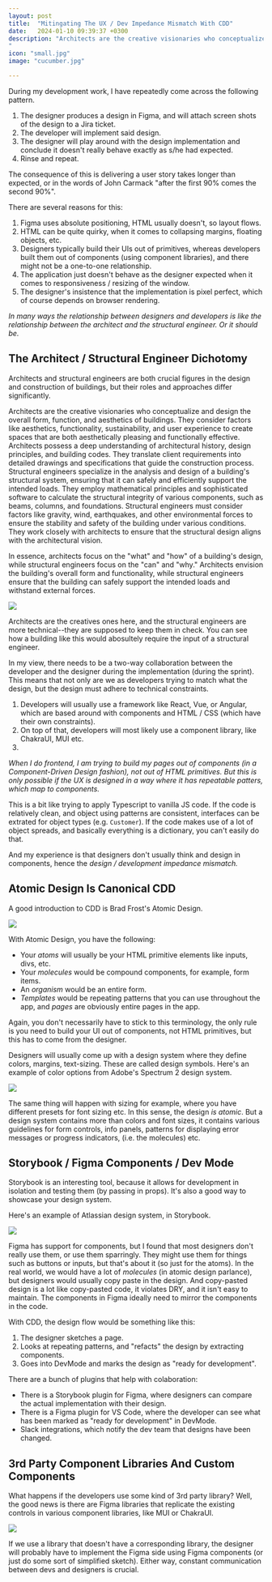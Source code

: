 ```yaml
---
layout: post
title:  "Mitingating The UX / Dev Impedance Mismatch With CDD"
date:   2024-01-10 09:39:37 +0300
description: "Architects are the creative visionaries who conceptualize and design the overall form, function, and aesthetics of buildings. They consider factors like aesthetics, functionality, sustainability, and user experience to create spaces that are both aesthetically pleasing and functionally effective. Architects possess a deep understanding of architectural history, design principles, and building codes. They translate client requirements into detailed drawings and specifications that guide the construction process. 
"
icon: "small.jpg"
image: "cucumber.jpg"

---
```

During my development work, I have repeatedly come across the following pattern.

1. The designer produces a design in Figma, and will attach screen shots of the design to a Jira ticket.
2. The developer will implement said design.
3. The designer will play around with the design implementation and conclude it doesn't really behave exactly as s/he had expected.
4. Rinse and repeat.

The consequence of this is delivering a user story takes longer than expected, or in the words of John Carmack "after the first 90% comes the second 90%".

There are several reasons for this:

1. Figma uses absolute positioning, HTML usually doesn't, so layout flows.
2. HTML can be quite quirky, when it comes to collapsing margins, floating objects, etc.
3. Designers typically build their UIs out of primitives, whereas developers built them out of components (using component libraries), and there might not be a one-to-one relationship.
4. The application just doesn't behave as the designer expected when it comes to responsiveness / resizing of the window.
5. The designer's insistence that the implementation is pixel perfect, which of course depends on browser rendering.

*In many ways the relationship between designers and developers is like the relationship between the architect and the structural engineer. Or it should be.*

## The Architect / Structural Engineer Dichotomy

Architects and structural engineers are both crucial figures in the design and construction of buildings, but their roles and approaches differ significantly.

Architects are the creative visionaries who conceptualize and design the overall form, function, and aesthetics of buildings. They consider factors like aesthetics, functionality, sustainability, and user experience to create spaces that are both aesthetically pleasing and functionally effective. Architects possess a deep understanding of architectural history, design principles, and building codes. They translate client requirements into detailed drawings and specifications that guide the construction process. Structural engineers specialize in the analysis and design of a building's structural system, ensuring that it can safely and efficiently support the intended loads. They employ mathematical principles and sophisticated software to calculate the structural integrity of various components, such as beams, columns, and foundations. Structural engineers must consider factors like gravity, wind, earthquakes, and other environmental forces to ensure the stability and safety of the building under various conditions. They work closely with architects to ensure that the structural design aligns with the architectural vision.

In essence, architects focus on the "what" and "how" of a building's design, while structural engineers focus on the "can" and "why." Architects envision the building's overall form and functionality, while structural engineers ensure that the building can safely support the intended loads and withstand external forces.

<img src="hill.jpg" class="img" />

Architects are the creatives ones here, and the structural engineers are more technical--they are supposed to keep them in check. You can see how a building like this would abosultely require the input of a structural engineer.

In my view, there needs to be a two-way collaboration between the developer and the designer during the implementation (during the sprint). This means that not only are we as developers trying to match what the design, but the design must adhere to technical constraints.

1. Developers will usually use a framework like React, Vue, or Angular, which are based around with components and HTML / CSS (which have their own constraints).
2. On top of that, developers will most likely use a component library, like ChakraUI, MUI etc.
3. 

*When I do frontend, I am trying to build my pages out of components (in a Component-Driven Design fashion), not out of HTML primitives. But this is only possible if the UX is designed in a way where it has repeatable patters, which map to components.*

This is a bit like trying to apply Typescript to vanilla JS code. If the code is relatively clean, and object using patterns are consistent, interfaces can be extrated for object types (e.g. `Customer`). If the code makes use of a lot of object spreads, and basically everything is a dictionary, you can't easily do that.

And my experience is that designers don't usually think and design in components, hence the *design / development impedance mismatch.*

## Atomic Design Is Canonical CDD
A good introduction to CDD is Brad Frost's Atomic Design.

<img src="atomic-design.jpg" class="img" />

With Atomic Design, you have the following:

* Your *atoms* will usually be your HTML primitive elements like inputs, divs, etc.
* Your *molecules* would be compound components, for example, form items.
* An *organism* would be an entire form.
* *Templates* would be repeating patterns that you can use throughout the app, and *pages* are obviously entire pages in the app.

Again, you don't necessarily have to stick to this terminology, the only rule is you need to build your UI out of components, not HTML primitives, but this has to come from the designer.

Designers will usually come up with a design system where they define colors, margins, text-sizing. These are called design symbols. Here's an example of color options from Adobe's Spectrum 2 design system.

<img src="colors.jpg" class="img" />

The same thing will happen with sizing for example, where you have different presets for font sizing etc. In this sense, the design *is atomic*. But a design system contains more than colors and font sizes, it contains various guidelines for form controls, info panels, patterns for displaying error messages or progress indicators, (i.e. the molecules) etc.

## Storybook / Figma Components / Dev Mode

Storybook is an interesting tool, because it allows for development in isolation and testing them (by passing in props). It's also a good way to showcase your design system.

Here's an example of Atlassian design system, in Storybook.

<img src="storybook-addon.png" class="img" />

Figma has support for components, but I found that most designers don't really use them, or use them sparringly. They might use them for things such as buttons or inputs, but that's about it (so just for the atoms). In the real world, we would have a lot of *molecules* (in atomic design parlance), but designers would usually copy paste in the design. And copy-pasted design is a lot like copy-pasted code, it violates DRY, and it isn't easy to maintain. The components in Figma ideally need to mirror the components in the code.

With CDD, the design flow would be something like this:

1. The designer sketches a page.
2. Looks at repeating patterns, and "refacts" the design by extracting components.
3. Goes into DevMode and marks the design as "ready for development".

There are a bunch of plugins that help with colaboration:

* There is a Storybook plugin for Figma, where designers can compare the actual implementation with their design.
* There is a Figma plugin for VS Code, where the developer can see what has been marked as "ready for development" in DevMode.
* Slack integrations, which notify the dev team that designs have been changed.

## 3rd Party Component Libraries And Custom Components

What happens if the developers use some kind of 3rd party library? Well, the good news is there are Figma libraries that replicate the existing controls in various component libraries, like MUI or ChakraUI.

<img src="templates.jpg" class="img" />

If we use a library that doesn't have a corresponding library, the designer will probably have to implement the Figma side using Figma components (or just do some sort of simplified sketch). Either way, constant communication between devs and designers is crucial.


